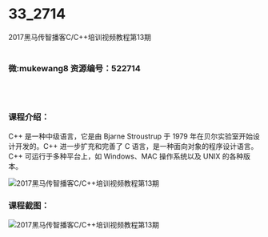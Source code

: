 # 33_2714
2017黑马传智播客C/C++培训视频教程第13期
<br/></br>
<h3>微:mukewang8 资源编号：522714</h3>
<br/></br>
<h3>课程介绍：</h3>
<p><a title="查看与 C 相关的文章" target="_blank">C</a>++ 是一种中级语言，它是由 Bjarne Stroustrup 于 1979 年在贝尔实验室开始设计开发的。<a title="查看与 C 相关的文章" target="_blank">C</a>++ 进一步扩充和完善了 C 语言，是一种面向对象的程序设计语言。C++ 可运行于多种平台上，如 Windows、MAC 操作系统以及 UNIX 的各种版本。</p>
<p><img src="https://www.ko996.com/wp-content/uploads/img/2018/06/2.png" alt="2017黑马传智播客C/C++培训视频教程第13期"></p>
<div class="info-desc">
<h3>课程截图：</h3>
<p><img src="https://www.ko996.com/wp-content/uploads/img/2018/06/3.png" alt="2017黑马传智播客C/C++培训视频教程第13期"></p>


			
</div>
